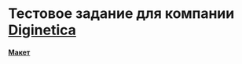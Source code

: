# Тестовое задание для компании [Diginetica](https://anyquery.diginetica.com/)

#### [Макет](https://www.figma.com/file/uBaU2XAC6gZqtshk59mMHL) 

